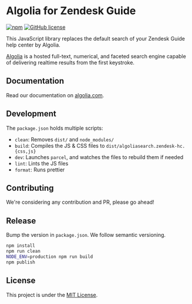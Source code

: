 # Algolia for Zendesk Guide

[![npm](https://img.shields.io/npm/v/algoliasearch.zendesk-hc.png)](https://www.npmjs.com/package/algoliasearch.zendesk-hc) [![GitHub license](https://img.shields.io/badge/license-mit-green)](../LICENSE)

This JavaScript library replaces the default search of your Zendesk Guide help center by Algolia.

[Algolia](https://www.algolia.com) is a hosted full-text, numerical, and faceted search engine capable of delivering realtime results from the first keystroke.

## Documentation

Read our documentation on [algolia.com](https://www.algolia.com/doc/integration/zendesk/getting-started/quick-start/).

## Development

The `package.json` holds multiple scripts:

- `clean`: Removes `dist/` and `node_modules/`
- `build`: Compiles the JS & CSS files to `dist/algoliasearch.zendesk-hc.{css,js}`
- `dev`: Launches `parcel`, and watches the files to rebuild them if needed
- `lint`: Lints the JS files
- `format`: Runs prettier

## Contributing

We're considering any contribution and PR, please go ahead!

## Release

Bump the version in `package.json`. We follow semantic versioning.

```bash
npm install
npm run clean
NODE_ENV=production npm run build
npm publish
```

## License

This project is under the [MIT License](../LICENSE).
